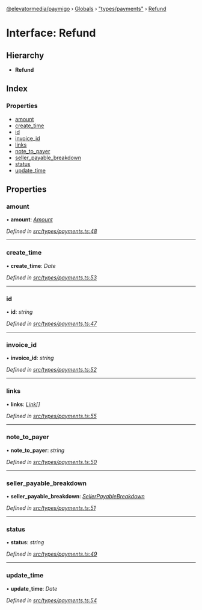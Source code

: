 [@elevatormedia/paymigo](../README.md) › [Globals](../globals.md) › ["types/payments"](../modules/_types_payments_.md) › [Refund](_types_payments_.refund.md)

# Interface: Refund

## Hierarchy

-   **Refund**

## Index

### Properties

-   [amount](_types_payments_.refund.md#amount)
-   [create_time](_types_payments_.refund.md#create_time)
-   [id](_types_payments_.refund.md#id)
-   [invoice_id](_types_payments_.refund.md#invoice_id)
-   [links](_types_payments_.refund.md#links)
-   [note_to_payer](_types_payments_.refund.md#note_to_payer)
-   [seller_payable_breakdown](_types_payments_.refund.md#seller_payable_breakdown)
-   [status](_types_payments_.refund.md#status)
-   [update_time](_types_payments_.refund.md#update_time)

## Properties

### amount

• **amount**: _[Amount](_types_common_.amount.md)_

_Defined in [src/types/payments.ts:48](https://github.com/ELEVATORmedia/paymigo/blob/3f5d74d/src/types/payments.ts#L48)_

---

### create_time

• **create_time**: _Date_

_Defined in [src/types/payments.ts:53](https://github.com/ELEVATORmedia/paymigo/blob/3f5d74d/src/types/payments.ts#L53)_

---

### id

• **id**: _string_

_Defined in [src/types/payments.ts:47](https://github.com/ELEVATORmedia/paymigo/blob/3f5d74d/src/types/payments.ts#L47)_

---

### invoice_id

• **invoice_id**: _string_

_Defined in [src/types/payments.ts:52](https://github.com/ELEVATORmedia/paymigo/blob/3f5d74d/src/types/payments.ts#L52)_

---

### links

• **links**: _[Link](_types_common_.link.md)[]_

_Defined in [src/types/payments.ts:55](https://github.com/ELEVATORmedia/paymigo/blob/3f5d74d/src/types/payments.ts#L55)_

---

### note_to_payer

• **note_to_payer**: _string_

_Defined in [src/types/payments.ts:50](https://github.com/ELEVATORmedia/paymigo/blob/3f5d74d/src/types/payments.ts#L50)_

---

### seller_payable_breakdown

• **seller_payable_breakdown**: _[SellerPayableBreakdown](_types_payments_.sellerpayablebreakdown.md)_

_Defined in [src/types/payments.ts:51](https://github.com/ELEVATORmedia/paymigo/blob/3f5d74d/src/types/payments.ts#L51)_

---

### status

• **status**: _string_

_Defined in [src/types/payments.ts:49](https://github.com/ELEVATORmedia/paymigo/blob/3f5d74d/src/types/payments.ts#L49)_

---

### update_time

• **update_time**: _Date_

_Defined in [src/types/payments.ts:54](https://github.com/ELEVATORmedia/paymigo/blob/3f5d74d/src/types/payments.ts#L54)_
